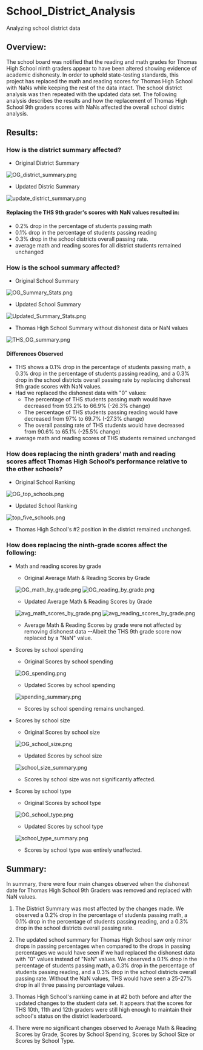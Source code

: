 # School_District_Analysis
Analyzing school district data

## Overview: 
The school board was notified that the reading and math grades for Thomas High School ninth graders appear to have been altered showing evidence of academic dishonesty. In order to uphold state-testing standards, this project has replaced the math and reading scores for Thomas High School with NaNs while keeping the rest of the data intact. The school district analysis was then repeated with the updated data set. The following analysis describes the results and how the replacement of Thomas High School 9th graders scores with NaNs affected the overall school distric analysis.

## Results: 

### How is the district summary affected?
  - Original District Summary
  
  ![OG_district_summary.png](https://github.com/ashleycvirga/School_District_Analysis/blob/66098b866d201f14665b1c82aa5e1785e3c7fc0e/Resources/OG_district_summary.png)
  
  - Updated Distric Summary
  
  ![update_district_summary.png](https://github.com/ashleycvirga/School_District_Analysis/blob/66098b866d201f14665b1c82aa5e1785e3c7fc0e/Resources/update_district_summary.png)
  
#### Replacing the THS 9th grader's scores with NaN values resulted in:
* 0.2% drop in the percentage of students passing math
* 0.1% drop in the percentage of students passing reading
* 0.3% drop in the school districts overall passing rate.
* average math and reading scores for all district students remained unchanged

### How is the school summary affected?
  - Original School Summary
  
  ![OG_Summary_Stats.png](https://github.com/ashleycvirga/School_District_Analysis/blob/e18ef213945aee4d1e9cc5973766611f65a4e1be/Resources/OG_Summary_Stats.png)
  
  - Updated School Summary
  
  ![Updated_Summary_Stats.png](https://github.com/ashleycvirga/School_District_Analysis/blob/66098b866d201f14665b1c82aa5e1785e3c7fc0e/Resources/Updated_Summary_Stats.png)
  
  - Thomas High School Summary without dishonest data or NaN values
  
  ![THS_OG_summary.png](https://github.com/ashleycvirga/School_District_Analysis/blob/838ab7f9faec4d17535df4864e49d295f6415463/Resources/THS_OG_summary.png)

#### Differences Observed
* THS shows a 0.1% drop in the percentage of students passing math, a 0.3% drop in the percentage of students passing reading, and a 0.3% drop in the school districts overall passing rate by replacing dishonest 9th grade scores with NaN values.
* Had we replaced the dishonest data with "0" values:
    * The percentage of THS students passing math would have decreased from 93.2% to 66.9% (-26.3% change)
    * The percentage of THS students passing reading would have decreased from 97% to 69.7% (-27.3% change)
    * The overall passing rate of THS students would have decreased from 90.6% to 65.1% (-25.5% change)
* average math and reading scores of THS students remained unchanged 

### How does replacing the ninth graders’ math and reading scores affect Thomas High School’s performance relative to the other schools?
  - Original School Ranking
  
  ![OG_top_schools.png](https://github.com/ashleycvirga/School_District_Analysis/blob/f31e1817dba4e5106b08496f57ab285f6c5edddc/Resources/OG_top_schools.png)
  
  - Updated School Ranking
  
  ![top_five_schools.png](https://github.com/ashleycvirga/School_District_Analysis/blob/66098b866d201f14665b1c82aa5e1785e3c7fc0e/Resources/top_five_schools.png)

  - Thomas High School's #2 position in the district remained unchanged. 

### How does replacing the ninth-grade scores affect the following:

  - Math and reading scores by grade
  
    * Original Average Math & Reading Scores by Grade
    
    ![OG_math_by_grade.png](https://github.com/ashleycvirga/School_District_Analysis/blob/838ab7f9faec4d17535df4864e49d295f6415463/Resources/OG_math_by_grade.png)
    ![OG_reading_by_grade.png](https://github.com/ashleycvirga/School_District_Analysis/blob/838ab7f9faec4d17535df4864e49d295f6415463/Resources/OG_reading_by_grade.png)
    
    * Updated Average Math & Reading Scores by Grade
    
    ![avg_math_scores_by_grade.png](https://github.com/ashleycvirga/School_District_Analysis/blob/f31e1817dba4e5106b08496f57ab285f6c5edddc/Resources/avg_math_scores_by_grade.png)
    ![avg_reading_scores_by_grade.png](https://github.com/ashleycvirga/School_District_Analysis/blob/f31e1817dba4e5106b08496f57ab285f6c5edddc/Resources/avg_reading_scores_by_grade.png)

    * Average Math & Reading Scores by grade were not affected by removing dishonest data --Albeit the THS 9th grade score now replaced by a "NaN" value.
   
  - Scores by school spending
    * Original Scores by school spending
    
    ![OG_spending.png](https://github.com/ashleycvirga/School_District_Analysis/blob/9b2a40d4bdb12b1ca88fab05418d06142d2ca01c/Resources/OG_spending.png)
    
    * Updated Scores by school spending
    
    ![spending_summary.png](https://github.com/ashleycvirga/School_District_Analysis/blob/f31e1817dba4e5106b08496f57ab285f6c5edddc/Resources/spending_summary.png)
    
    * Scores by school spending remains unchanged.
    
  - Scores by school size
    * Original Scores by school size
    
    ![OG_school_size.png](https://github.com/ashleycvirga/School_District_Analysis/blob/9b2a40d4bdb12b1ca88fab05418d06142d2ca01c/Resources/OG_school_size.png)
    
    * Updated Scores by school size
    
    ![school_size_summary.png](https://github.com/ashleycvirga/School_District_Analysis/blob/f31e1817dba4e5106b08496f57ab285f6c5edddc/Resources/school_size_summary.png)

    * Scores by school size was not significantly affected.

- Scores by school type
    * Original Scores by school type
    
    ![OG_school_type.png](https://github.com/ashleycvirga/School_District_Analysis/blob/9b2a40d4bdb12b1ca88fab05418d06142d2ca01c/Resources/OG_school_type.png)
    
    * Updated Scores by school type
    
    ![school_type_summary.png](https://github.com/ashleycvirga/School_District_Analysis/blob/f31e1817dba4e5106b08496f57ab285f6c5edddc/Resources/school_type_summary.png)

    * Scores by school type was entirely unaffected.
    
## Summary: 
In summary, there were four main changes observed when the dishonest date for Thomas High School 9th Graders was removed and replaced with NaN values.

  1. The District Summary was most affected by the changes made. We observed a 0.2% drop in the percentage of students passing math, a 0.1% drop in the percentage of students passing reading, and a 0.3% drop in the school districts overall passing rate.

  2. The updated school summary for Thomas High School saw only minor drops in passing percentages when compared to the drops in passing percentages we would have seen if we had replaced the dishonest data with "0" values instead of "NaN" values. We observed a 0.1% drop in the percentage of students passing math, a 0.3% drop in the percentage of students passing reading, and a 0.3% drop in the school districts overall passing rate. Without the NaN values, THS would have seen a 25-27% drop in all three passing percentage values. 

  3. Thomas High School's ranking came in at #2 both before and after the updated changes to the student data set. It appears that the scores for THS 10th, 11th and 12th graders were still high enough to maintain their school's status on the district leaderboard.

  4. There were no significant changes observed to Average Math & Reading Scores by Grade, Scores by School Spending, Scores by School Size or Scores by School Type.



